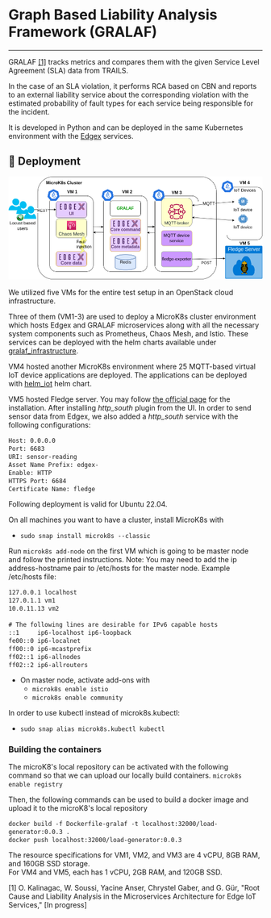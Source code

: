 # Graph Based Liability Analysis Framework (GRALAF)

-----------------------------------------

GRALAF [[1]](#1) tracks metrics and compares them with the given Service Level Agreement (SLA) data from TRAILS. 

In the case of an SLA violation, it performs RCA based on CBN and reports to an external liability service about the corresponding violation with the estimated probability of fault types for each service being responsible for the incident. 

It is developed in Python and can be deployed in the same Kubernetes environment with the [Edgex](https://github.com/edgexfoundry/edgex-go) services.

## :wrench: Deployment

<img src="images_for_git/useCase.png" alt="use case"/>

We utilized five VMs for the entire test setup in an OpenStack cloud infrastructure.

Three of them (VM1-3) are used to deploy a MicroK8s cluster environment which hosts Edgex and GRALAF microservices along with all the necessary system components such as Prometheus, Chaos Mesh, and Istio. 
These services can be deployed with the helm charts available under [gralaf_infrastructure](helm_charts/gralaf_infrastructure).

VM4 hosted another MicroK8s environment where 25 MQTT-based virtual IoT device applications are deployed. The applications can be deployed with [helm_iot](helm_charts/helm_iot) helm chart.

VM5 hosted Fledge server. You may follow [the official page](https://github.com/fledge-iot/fledge) for the installation. After installing *http_south* plugin from the UI. In order to send sensor data from Edgex, we also added a *http_south* service with the following configurations:
```
Host: 0.0.0.0
Port: 6683
URI: sensor-reading
Asset Name Prefix: edgex-
Enable: HTTP
HTTPS Port: 6684
Certificate Name: fledge
```


Following deployment is valid for Ubuntu 22.04.

On all machines you want to have a cluster, install MicroK8s with 
- ```sudo snap install microk8s --classic```


Run `microk8s add-node` on the first VM which is going to be master node and follow the printed instructions. 
Note: You may need to add the ip address-hostname pair to /etc/hosts for the master node. Example /etc/hosts  file:
```
127.0.0.1 localhost
127.0.1.1 vm1
10.0.11.13 vm2

# The following lines are desirable for IPv6 capable hosts
::1     ip6-localhost ip6-loopback
fe00::0 ip6-localnet
ff00::0 ip6-mcastprefix
ff02::1 ip6-allnodes
ff02::2 ip6-allrouters
```

- On master node, activate add-ons with
  - ```microk8s enable istio```
  - ```microk8s enable community```

In order to use kubectl instead of microk8s.kubectl: 
- ```sudo snap alias microk8s.kubectl kubectl```

### Building the containers
The microK8's local repository can be activated with the following command so that we can upload our locally build containers. 
```microk8s enable registry```



Then, the following commands can be used to build a docker image and upload it to the microK8's local repository
```
docker build -f Dockerfile-gralaf -t localhost:32000/load-generator:0.0.3 .
docker push localhost:32000/load-generator:0.0.3
```


The resource specifications for VM1, VM2, and VM3 are 4 vCPU, 8GB RAM, and 160GB SSD storage.<br />
For VM4 and VM5, each has 1 vCPU, 2GB RAM, and 120GB SSD.


<a id="1">[1]</a>  O. Kalinagac, W. Soussi, Yacine Anser, Chrystel Gaber, and G. Gür, "Root Cause and Liability Analysis in the Microservices Architecture for Edge IoT Services," [In progress]
